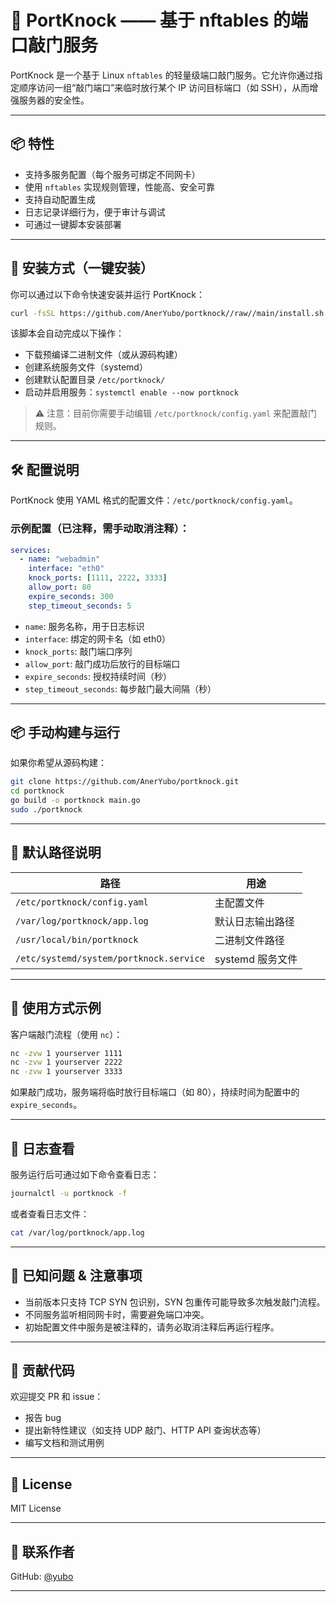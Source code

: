 # 🔐 PortKnock —— 基于 nftables 的端口敲门服务

PortKnock 是一个基于 Linux `nftables` 的轻量级端口敲门服务。它允许你通过指定顺序访问一组“敲门端口”来临时放行某个 IP 访问目标端口（如 SSH），从而增强服务器的安全性。

---

## 📦 特性

- 支持多服务配置（每个服务可绑定不同网卡）
- 使用 `nftables` 实现规则管理，性能高、安全可靠
- 支持自动配置生成
- 日志记录详细行为，便于审计与调试
- 可通过一键脚本安装部署

---

## 🧰 安装方式（一键安装）

你可以通过以下命令快速安装并运行 PortKnock：

```bash
curl -fsSL https://github.com/AnerYubo/portknock//raw//main/install.sh | bash
```

该脚本会自动完成以下操作：

- 下载预编译二进制文件（或从源码构建）
- 创建系统服务文件（systemd）
- 创建默认配置目录 `/etc/portknock/`
- 启动并启用服务：`systemctl enable --now portknock`

> ⚠️ 注意：目前你需要手动编辑 `/etc/portknock/config.yaml` 来配置敲门规则。

---

## 🛠️ 配置说明

PortKnock 使用 YAML 格式的配置文件：`/etc/portknock/config.yaml`。

### 示例配置（已注释，需手动取消注释）：

```yaml
services:
  - name: "webadmin"
    interface: "eth0"
    knock_ports: [1111, 2222, 3333]
    allow_port: 80
    expire_seconds: 300
    step_timeout_seconds: 5
```

- `name`: 服务名称，用于日志标识
- `interface`: 绑定的网卡名（如 eth0）
- `knock_ports`: 敲门端口序列
- `allow_port`: 敲门成功后放行的目标端口
- `expire_seconds`: 授权持续时间（秒）
- `step_timeout_seconds`: 每步敲门最大间隔（秒）

---

## 📦 手动构建与运行

如果你希望从源码构建：

```bash
git clone https://github.com/AnerYubo/portknock.git
cd portknock
go build -o portknock main.go
sudo ./portknock
```

---

## 📁 默认路径说明

| 路径 | 用途 |
|------|------|
| `/etc/portknock/config.yaml` | 主配置文件 |
| `/var/log/portknock/app.log` | 默认日志输出路径 |
| `/usr/local/bin/portknock` | 二进制文件路径 |
| `/etc/systemd/system/portknock.service` | systemd 服务文件 |

---

## 📝 使用方式示例

客户端敲门流程（使用 `nc`）：

```bash
nc -zvw 1 yourserver 1111
nc -zvw 1 yourserver 2222
nc -zvw 1 yourserver 3333
```

如果敲门成功，服务端将临时放行目标端口（如 80），持续时间为配置中的 `expire_seconds`。

---

## 🧪 日志查看

服务运行后可通过如下命令查看日志：

```bash
journalctl -u portknock -f
```

或者查看日志文件：

```bash
cat /var/log/portknock/app.log
```

---

## 📌 已知问题 & 注意事项

- 当前版本只支持 TCP SYN 包识别，SYN 包重传可能导致多次触发敲门流程。
- 不同服务监听相同网卡时，需要避免端口冲突。
- 初始配置文件中服务是被注释的，请务必取消注释后再运行程序。

---

## 🤝 贡献代码

欢迎提交 PR 和 issue：

- 报告 bug
- 提出新特性建议（如支持 UDP 敲门、HTTP API 查询状态等）
- 编写文档和测试用例

---

## 📄 License

MIT License

---

## 💬 联系作者

GitHub: [@yubo](https://github.com/yubo)

---
